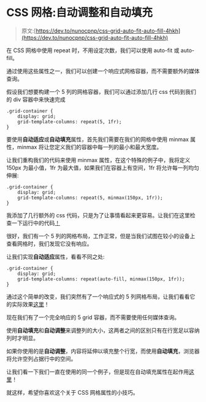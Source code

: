 # CSS 网格:自动调整和自动填充

> 原文:[https://dev.to/nunocpnp/css-grid-auto-fit-auto-fill-4hkh](https://dev.to/nunocpnp/css-grid-auto-fit-auto-fill-4hkh)

在 CSS 网格中使用 repeat 时，不用设定次数，我们可以使用 auto-fit 或 auto-fill。

通过使用这些属性之一，我们可以创建一个响应式网格容器，而不需要额外的媒体查询。

假设我们想要构建一个 5 列的网格容器，我们可以通过添加几行 css 代码到我们的 div 容器中来快速完成

```
.grid-container {
    display: grid;
    grid-template-columns: repeat(5, 1fr);
} 
```

要使用**自动适应**或**自动填充**属性，首先我们需要在我们的网格中使用 minmax 属性，minmax 将让您定义我们的容器中每一列的最小和最大宽度。

让我们重构我们的代码来使用 minmax 属性，在这个特殊的例子中，我将定义 150px 为最小值，1fr 为最大值，如果我们在容器上有空间，1fr 将允许每一列均匀伸展:

```
.grid-container {
    display: grid;
    grid-template-columns: repeat(5, minmax(150px, 1fr));
} 
```

我添加了几行额外的 css 代码，只是为了让事情看起来更容易。让我们在这里检查一下运行中的代码[！](https://codepen.io/nuno-pereira/pen/ZEzBQLz)

很好，我们有一个 5 列的网格布局，工作正常，但是当我们试图在较小的设备上查看网格时，我们发现它没有响应。

让我们实现**自动适应**属性，看看不同之处:

```
.grid-container {
    display: grid;
    grid-template-columns: repeat(auto-fill, minmax(150px, 1fr));
} 
```

通过这个简单的改变，我们突然有了一个响应式的 5 列网格布局，让我们看看它的实际效果[这里](https://codepen.io/nuno-pereira/pen/JjPbGNR)！

现在我们有了一个完全响应的 5 grid 容器，而不需要使用任何媒体查询。

使用**自动填充**和**自动调整**来调整列的大小，这两者之间的区别只有在行宽足以容纳列时才明显。

如果你使用的是**自动调整**，内容将延伸以填充整个行宽，而使用**自动填充**，浏览器将允许空列占据行中的空间。

让我们看一下我们一直在使用的同一个例子，但是现在自动填充属性在起作用[这里](https://codepen.io/nuno-pereira/pen/zYOozPe)！

就这样，希望你喜欢这个关于 CSS 网格属性的小技巧。